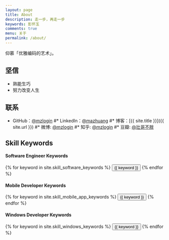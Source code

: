 ```yaml
---
layout: page
title: About
description: 走一步，再走一步
keywords: 彭怀玉
comments: true
menu: 关于
permalink: /about/
---
```


仰慕「优雅编码的艺术」。

## 坚信

* 熟能生巧
* 努力改变人生

## 联系

* GitHub：[@mzlogin](https://github.com/phyLearn)
#* LinkedIn：[@mazhuang](https://www.linkedin.com/in/mazhuang)
#* 博客：[{{ site.title }}]({{ site.url }})
#* 微博: [@mzlogin](http://weibo.com/mzlogin)
#* 知乎: [@mzlogin](http://www.zhihu.com/people/mzlogin)
#* 豆瓣: [@壮哥不胖](http://www.douban.com/people/freedim)

## Skill Keywords

#### Software Engineer Keywords
<div class="btn-inline">
    {% for keyword in site.skill_software_keywords %}
    <button class="btn btn-outline" type="button">{{ keyword }}</button>
    {% endfor %}
</div>

#### Mobile Developer Keywords
<div class="btn-inline">
    {% for keyword in site.skill_mobile_app_keywords %}
    <button class="btn btn-outline" type="button">{{ keyword }}</button>
    {% endfor %}
</div>

#### Windows Developer Keywords
<div class="btn-inline">
    {% for keyword in site.skill_windows_keywords %}
    <button class="btn btn-outline" type="button">{{ keyword }}</button>
    {% endfor %}
</div>
